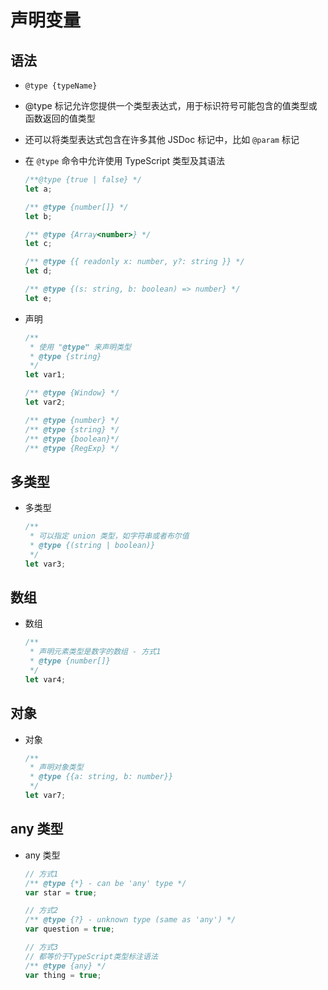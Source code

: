 # 声明变量

## 语法

+ `@type {typeName}`

+ @type 标记允许您提供一个类型表达式，用于标识符号可能包含的值类型或函数返回的值类型
+ 还可以将类型表达式包含在许多其他 JSDoc 标记中，比如 `@param` 标记

+ 在 `@type` 命令中允许使用 TypeScript 类型及其语法

  ```js
  /**@type {true | false} */
  let a;

  /** @type {number[]} */
  let b;

  /** @type {Array<number>} */
  let c;

  /** @type {{ readonly x: number, y?: string }} */
  let d;

  /** @type {(s: string, b: boolean) => number} */
  let e;
  ```

+ 声明

  ```js
  /**
   * 使用 "@type" 来声明类型
   * @type {string}
   */
  let var1;
  ```

  ```js
  /** @type {Window} */
  let var2;
  ```

  ```js
  /** @type {number} */
  /** @type {string} */
  /** @type {boolean}*/
  /** @type {RegExp} */
  ```

## 多类型

+ 多类型

  ```js
  /**
   * 可以指定 union 类型，如字符串或者布尔值
   * @type {(string | boolean)}
   */
  let var3;
  ```

## 数组

+ 数组

  ```js
  /**
   * 声明元素类型是数字的数组 - 方式1
   * @type {number[]}
   */
  let var4;
  ```

## 对象

+ 对象

  ```js
  /**
   * 声明对象类型
   * @type {{a: string, b: number}}
   */
  let var7;
  ```

## any 类型

+ any 类型

  ```js
  // 方式1
  /** @type {*} - can be 'any' type */
  var star = true;
  ```

  ```js
  // 方式2
  /** @type {?} - unknown type (same as 'any') */
  var question = true;
  ```

  ```js
  // 方式3
  // 都等价于TypeScript类型标注语法
  /** @type {any} */
  var thing = true;
  ```
